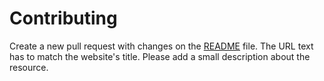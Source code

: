 # Contributing

Create a new pull request with changes on the [README](https://github.com/reinaldosimoes/design-resources/blob/main/README.md) file. The URL text has to match the website's title. Please add a small description about the resource.
